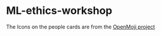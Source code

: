# ML-ethics-workshop

The Icons on the people cards are from the [OpenMoji project](https://openmoji.org/)
